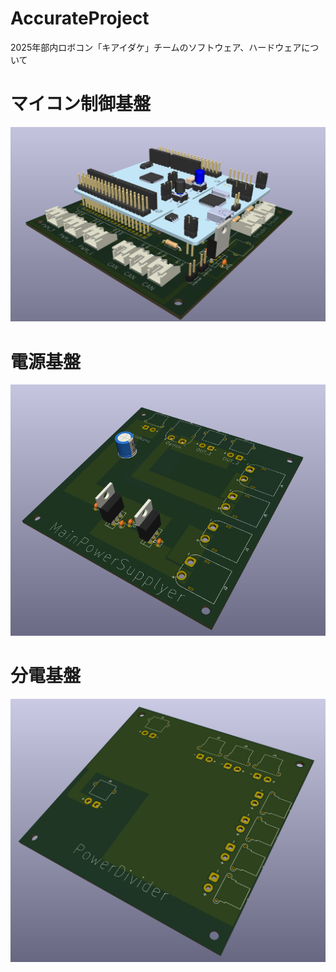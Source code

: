 # AccurateProject
2025年部内ロボコン「キアイダケ」チームのソフトウェア、ハードウェアについて
# マイコン制御基盤

![accurate_image](./Accurate/accurate.png)

# 電源基盤

![main_power_supplyer_image](./MainPowerSupply/main_power_supplyer.png)

# 分電基盤

![power_divider_image](./PowerDivider/power_divider.png)
